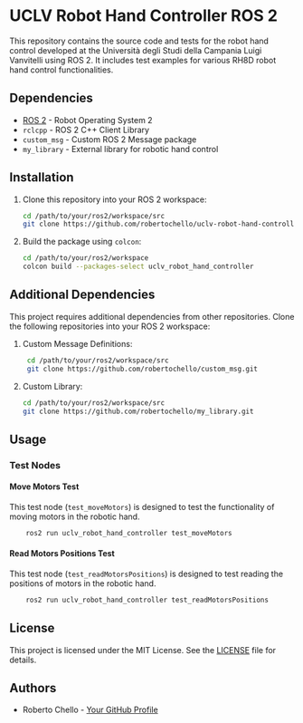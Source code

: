 # UCLV Robot Hand Controller ROS 2



This repository contains the source code and tests for the robot hand control developed at the Università degli Studi della Campania Luigi Vanvitelli using ROS 2. It includes test examples for various RH8D robot hand control functionalities.

## Dependencies

- [ROS 2](https://index.ros.org/doc/ros2/) - Robot Operating System 2
- `rclcpp` - ROS 2 C++ Client Library
- `custom_msg` - Custom ROS 2 Message package
- `my_library` - External library for robotic hand control

## Installation

1. Clone this repository into your ROS 2 workspace:
   ```bash
   cd /path/to/your/ros2/workspace/src
   git clone https://github.com/robertochello/uclv-robot-hand-controller-ros2.git
   ```
2. Build the package using `colcon`:
    ```bash
    cd /path/to/your/ros2/workspace
    colcon build --packages-select uclv_robot_hand_controller
    ```
## Additional Dependencies

This project requires additional dependencies from other repositories. Clone the following repositories into your ROS 2 workspace:

1. Custom Message Definitions:
   ```bash
    cd /path/to/your/ros2/workspace/src
    git clone https://github.com/robertochello/custom_msg.git
    ```
2. Custom Library:
    ```bash
    cd /path/to/your/ros2/workspace/src
    git clone https://github.com/robertochello/my_library.git
    ```

## Usage

### Test Nodes

#### Move Motors Test

This test node (`test_moveMotors`) is designed to test the functionality of moving motors in the robotic hand.

```bash
    ros2 run uclv_robot_hand_controller test_moveMotors
```

#### Read Motors Positions Test

This test node (`test_readMotorsPositions`) is designed to test reading the positions of motors in the robotic hand.
```bash
    ros2 run uclv_robot_hand_controller test_readMotorsPositions
```

## License

This project is licensed under the MIT License. See the [LICENSE](LICENSE) file for details.

## Authors

- Roberto Chello - [Your GitHub Profile](https://github.com/robertochello)
